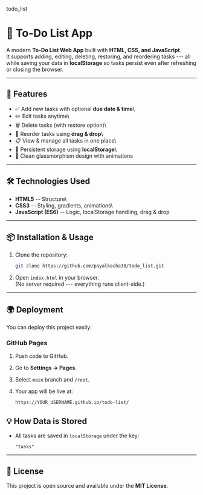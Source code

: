  t o d o _ l i s t 

# 📝 To-Do List App

A modern **To-Do List Web App** built with **HTML, CSS, and
JavaScript**.\
It supports adding, editing, deleting, restoring, and reordering tasks
--- all while saving your data in **localStorage** so tasks persist even
after refreshing or closing the browser.

------------------------------------------------------------------------

## 🚀 Features

-   ✅ Add new tasks with optional **due date & time**\
-   ✏️ Edit tasks anytime\
-   🗑️ Delete tasks (with restore option)\
-   🔄 Reorder tasks using **drag & drop**\
-   📋 View & manage all tasks in one place\
-   💾 Persistent storage using **localStorage**\
-   🎨 Clean glassmorphism design with animations

------------------------------------------------------------------------

## 🛠️ Technologies Used

-   **HTML5** -- Structure\
-   **CSS3** -- Styling, gradients, animations\
-   **JavaScript (ES6)** -- Logic, localStorage handling, drag & drop


------------------------------------------------------------------------

## 📦 Installation & Usage

1.  Clone the repository:

    ``` bash
    git clone https://github.com/payalkacha38/todo_list.git
    ```

2.  Open `index.html` in your browser.\
    (No server required --- everything runs client-side.)

------------------------------------------------------------------------

## 🌍 Deployment

You can deploy this project easily:

### GitHub Pages

1.  Push code to GitHub.

2.  Go to **Settings → Pages**.

3.  Select `main` branch and `/root`.

4.  Your app will be live at:

        https://YOUR_USERNAME.github.io/todo-list/


## 💡 How Data is Stored

-   All tasks are saved in `localStorage` under the key:

        "tasks"


------------------------------------------------------------------------

## 📜 License

This project is open source and available under the **MIT License**.

 
 
